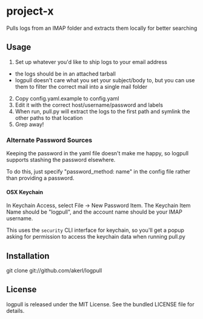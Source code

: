 project-x
=========

Pulls logs from an IMAP folder and extracts them locally for better searching

## Usage

1. Set up whatever you'd like to ship logs to your email address
 * the logs should be in an attached tarball
 * logpull doesn't care what you set your subject/body to, but you can use them to filter the correct mail into a single mail folder
2. Copy config.yaml.example to config.yaml
3. Edit it with the correct host/username/password and labels
4. When run, pull.py will extract the logs to the first path and symlink the other paths to that location
5. Grep away!

### Alternate Password Sources

Keeping the password in the yaml file doesn't make me happy, so logpull supports stashing the password elsewhere.

To do this, just specify "password\_method: name" in the config file rather than providing a password.

#### OSX Keychain

In Keychain Access, select File -> New Password Item. The Keychain Item Name should be "logpull", and the account name should be your IMAP username.

This uses the `security` CLI interface for keychain, so you'll get a popup asking for permission to access the keychain data when running pull.py

## Installation

   git clone git://github.com/akerl/logpull

## License

logpull is released under the MIT License. See the bundled LICENSE file for
details.

